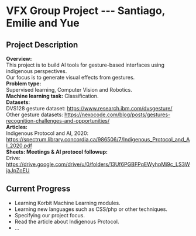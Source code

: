 # VFX Group Project --- Santiago, Emilie and Yue

## Project Description
**Overview:**\
This project is to build AI tools for gesture-based interfaces 
using indigenous perspectives.\
Our focus is to generate visual effects from gestures.\
**Problem type:**\
Supervised learning, Computer Vision and Robotics.\
**Machine learning task:** Classification.\
**Datasets:**\
 DVS128 gesture dataset: https://www.research.ibm.com/dvsgesture/ \
 Other gesture datasets: https://nexocode.com/blog/posts/gestures-recognition-challenges-and-opportunities/ \
**Articles:**\
 Indigenous Protocol and AI, 2020: https://spectrum.library.concordia.ca/986506/7/Indigenous_Protocol_and_AI_2020.pdf \
**Sheets: Meetings & AI protocol followup:**\
Drive: https://drive.google.com/drive/u/0/folders/13Uf6PGBFPqEWyhpMi9c_LS3WjaJpZoEU

## Current Progress
- Learning Korbit Machine Learning modules.
- Learning new languages such as CSS/php or other techniques.
- Specifying our project focus.
- Read the article about Indigenous Protocol.
- ...
